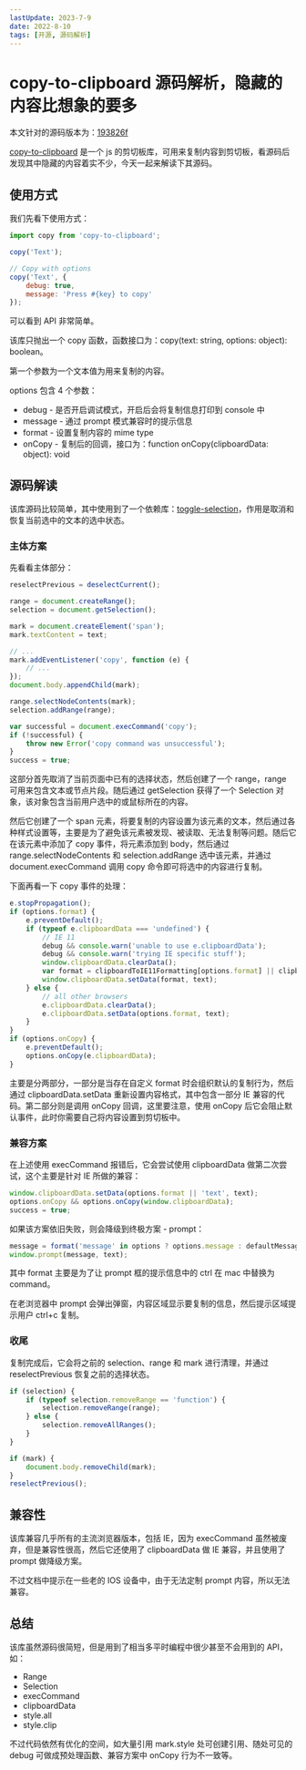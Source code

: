 ```yaml
---
lastUpdate: 2023-7-9
date: 2022-8-10
tags: [开源, 源码解析]
---
```


# copy-to-clipboard 源码解析，隐藏的内容比想象的要多

本文针对的源码版本为：[193826f](https://github.com/sudodoki/copy-to-clipboard/tree/193826f9859923d4e83c35093f3c436be00a162b)

[copy-to-clipboard](https://github.com/sudodoki/copy-to-clipboard) 是一个 js 的剪切板库，可用来复制内容到剪切板，看源码后发现其中隐藏的内容着实不少，今天一起来解读下其源码。

## 使用方式

我们先看下使用方式：

```js
import copy from 'copy-to-clipboard';

copy('Text');

// Copy with options
copy('Text', {
    debug: true,
    message: 'Press #{key} to copy'
});
```

可以看到 API 非常简单。

该库只抛出一个 copy 函数，函数接口为：copy(text: string, options: object): boolean。

第一个参数为一个文本值为用来复制的内容。

options 包含 4 个参数：

-   debug - 是否开启调试模式，开启后会将复制信息打印到 console 中
-   message - 通过 prompt 模式兼容时的提示信息
-   format - 设置复制内容的 mime type
-   onCopy - 复制后的回调，接口为：function onCopy(clipboardData: object): void

## 源码解读

该库源码比较简单，其中使用到了一个依赖库：[toggle-selection](https://www.npmjs.com/package/toggle-selection)，作用是取消和恢复当前选中的文本的选中状态。

### 主体方案

先看看主体部分：

```js
reselectPrevious = deselectCurrent();

range = document.createRange();
selection = document.getSelection();

mark = document.createElement('span');
mark.textContent = text;

// ...
mark.addEventListener('copy', function (e) {
    // ...
});
document.body.appendChild(mark);

range.selectNodeContents(mark);
selection.addRange(range);

var successful = document.execCommand('copy');
if (!successful) {
    throw new Error('copy command was unsuccessful');
}
success = true;
```

这部分首先取消了当前页面中已有的选择状态，然后创建了一个 range，range 可用来包含文本或节点片段。随后通过 getSelection 获得了一个 Selection 对象，该对象包含当前用户选中的或鼠标所在的内容。

然后它创建了一个 span 元素，将要复制的内容设置为该元素的文本，然后通过各种样式设置等，主要是为了避免该元素被发现、被读取、无法复制等问题。随后它在该元素中添加了 copy 事件，将元素添加到 body，然后通过 range.selectNodeContents 和 selection.addRange 选中该元素，并通过 document.execCommand 调用 copy 命令即可将选中的内容进行复制。

下面再看一下 copy 事件的处理：

```js
e.stopPropagation();
if (options.format) {
    e.preventDefault();
    if (typeof e.clipboardData === 'undefined') {
        // IE 11
        debug && console.warn('unable to use e.clipboardData');
        debug && console.warn('trying IE specific stuff');
        window.clipboardData.clearData();
        var format = clipboardToIE11Formatting[options.format] || clipboardToIE11Formatting['default'];
        window.clipboardData.setData(format, text);
    } else {
        // all other browsers
        e.clipboardData.clearData();
        e.clipboardData.setData(options.format, text);
    }
}
if (options.onCopy) {
    e.preventDefault();
    options.onCopy(e.clipboardData);
}
```

主要是分两部分，一部分是当存在自定义 format 时会组织默认的复制行为，然后通过 clipboardData.setData 重新设置内容格式，其中包含一部分 IE 兼容的代码。第二部分则是调用 onCopy 回调，这里要注意，使用 onCopy 后它会阻止默认事件，此时你需要自己将内容设置到剪切板中。

### 兼容方案

在上述使用 execCommand 报错后，它会尝试使用 clipboardData 做第二次尝试，这个主要是针对 IE 所做的兼容：

```js
window.clipboardData.setData(options.format || 'text', text);
options.onCopy && options.onCopy(window.clipboardData);
success = true;
```

如果该方案依旧失败，则会降级到终极方案 - prompt：

```js
message = format('message' in options ? options.message : defaultMessage);
window.prompt(message, text);
```

其中 format 主要是为了让 prompt 框的提示信息中的 ctrl 在 mac 中替换为 command。

在老浏览器中 prompt 会弹出弹窗，内容区域显示要复制的信息，然后提示区域提示用户 ctrl+c 复制。

### 收尾

复制完成后，它会将之前的 selection、range 和 mark 进行清理，并通过 reselectPrevious 恢复之前的选择状态。

```js
if (selection) {
    if (typeof selection.removeRange == 'function') {
        selection.removeRange(range);
    } else {
        selection.removeAllRanges();
    }
}

if (mark) {
    document.body.removeChild(mark);
}
reselectPrevious();
```

## 兼容性

该库兼容几乎所有的主流浏览器版本，包括 IE，因为 execCommand 虽然被废弃，但是兼容性很高，然后它还使用了 clipboardData 做 IE 兼容，并且使用了 prompt 做降级方案。

不过文档中提示在一些老的 IOS 设备中，由于无法定制 prompt 内容，所以无法兼容。

## 总结

该库虽然源码很简短，但是用到了相当多平时编程中很少甚至不会用到的 API，如：

-   Range
-   Selection
-   execCommand
-   clipboardData
-   style.all
-   style.clip

不过代码依然有优化的空间，如大量引用 mark.style 处可创建引用、随处可见的 debug 可做成预处理函数、兼容方案中 onCopy 行为不一致等。

